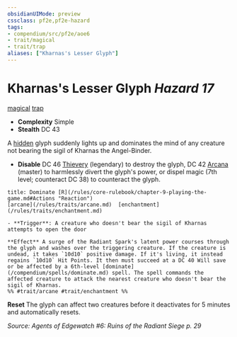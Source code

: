 ```yaml
---
obsidianUIMode: preview
cssclass: pf2e,pf2e-hazard
tags:
- compendium/src/pf2e/aoe6
- trait/magical
- trait/trap
aliases: ["Kharnas's Lesser Glyph"]
---
```

# Kharnas's Lesser Glyph *Hazard 17*  
[magical](/rules/traits/magical.md)  [trap](/rules/traits/trap.md)  

- **Complexity** Simple
- **Stealth** DC 43  

A [hidden](/rules/conditions.md#Hidden) glyph suddenly lights up and dominates the mind of any creature not bearing the sigil of Kharnas the Angel-Binder.

- **Disable** DC 46 [Thievery](/compendium/skills.md#Thievery) (legendary) to destroy the glyph, DC 42 [Arcana](/compendium/skills.md#Arcana) (master) to harmlessly divert the glyph's power, or dispel magic (7th level; counteract DC 38) to counteract the glyph.  
     
```ad-embed-ability
title: Dominate [R](/rules/core-rulebook/chapter-9-playing-the-game.md#Actions "Reaction")
[arcane](/rules/traits/arcane.md)  [enchantment](/rules/traits/enchantment.md)  

- **Trigger**: A creature who doesn't bear the sigil of Kharnas attempts to open the door

**Effect** A surge of the Radiant Spark's latent power courses through the glyph and washes over the triggering creature. If the creature is undead, it takes `10d10` positive damage. If it's living, it instead regains `10d10` Hit Points. It then must succeed at a DC 40 Will save or be affected by a 6th-level [dominate](/compendium/spells/dominate.md) spell. The spell commands the affected creature to attack the nearest creature who doesn't bear the sigil of Kharnas.  
%% #trait/arcane #trait/enchantment %%
```

**Reset** The glyph can affect two creatures before it deactivates for 5 minutes and automatically resets.  

*Source: Agents of Edgewatch #6: Ruins of the Radiant Siege p. 29*